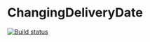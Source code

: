 # ChangingDeliveryDate
[![Build status](https://ci.appveyor.com/api/projects/status/v7h6rhlfu4ijt7dr?svg=true)](https://ci.appveyor.com/project/Sergey-Zhuravlev-Test/changingdeliverydate)

